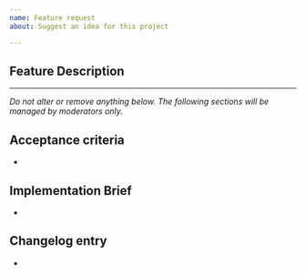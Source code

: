 ```yaml
---
name: Feature request
about: Suggest an idea for this project

---
```


## Feature Description

<!-- Please describe clear and concisely which problem the feature would solve or which publisher needs it would address. -->

---------------

_Do not alter or remove anything below. The following sections will be managed by moderators only._

## Acceptance criteria

* <!-- One or more bullet points for acceptance criteria. -->

## Implementation Brief

* <!-- One or more bullet points for how to technically resolve the issue. -->

## Changelog entry

* <!-- One sentence summarizing the PR, to be used in the changelog. -->
